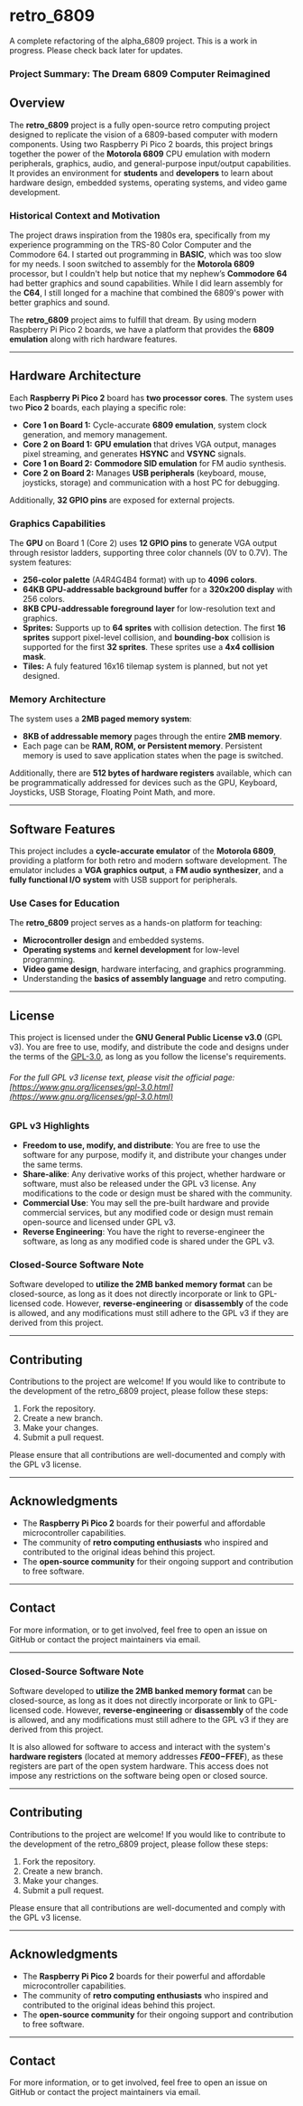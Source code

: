 # retro_6809
A complete refactoring of the alpha_6809 project. This is a work in progress. Please check back later for updates.

### Project Summary: **The Dream 6809 Computer Reimagined**

## Overview

The **retro_6809** project is a fully open-source retro computing project designed to replicate the vision of a 6809-based computer with modern components. Using two Raspberry Pi Pico 2 boards, this project brings together the power of the **Motorola 6809** CPU emulation with modern peripherals, graphics, audio, and general-purpose input/output capabilities. It provides an environment for **students** and **developers** to learn about hardware design, embedded systems, operating systems, and video game development.

### Historical Context and Motivation

The project draws inspiration from the 1980s era, specifically from my experience programming on the TRS-80 Color Computer and the Commodore 64. I started out programming in **BASIC**, which was too slow for my needs. I soon switched to assembly for the **Motorola 6809** processor, but I couldn't help but notice that my nephew’s **Commodore 64** had better graphics and sound capabilities. While I did learn assembly for the **C64**, I still longed for a machine that combined the 6809's power with better graphics and sound.

The **retro_6809** project aims to fulfill that dream. By using modern Raspberry Pi Pico 2 boards, we have a platform that provides the **6809 emulation** along with rich hardware features.

---

## Hardware Architecture

Each **Raspberry Pi Pico 2** board has **two processor cores**. The system uses two **Pico 2** boards, each playing a specific role:

- **Core 1 on Board 1:** Cycle-accurate **6809 emulation**, system clock generation, and memory management.
- **Core 2 on Board 1:** **GPU emulation** that drives VGA output, manages pixel streaming, and generates **HSYNC** and **VSYNC** signals.
- **Core 1 on Board 2:** **Commodore SID emulation** for FM audio synthesis.
- **Core 2 on Board 2:** Manages **USB peripherals** (keyboard, mouse, joysticks, storage) and communication with a host PC for debugging.

Additionally, **32 GPIO pins** are exposed for external projects.

### Graphics Capabilities

The **GPU** on Board 1 (Core 2) uses **12 GPIO pins** to generate VGA output through resistor ladders, supporting three color channels (0V to 0.7V). The system features:

- **256-color palette** (A4R4G4B4 format) with up to **4096 colors**.
- **64KB GPU-addressable background buffer** for a **320x200 display** with 256 colors.
- **8KB CPU-addressable foreground layer** for low-resolution text and graphics.
- **Sprites:** Supports up to **64 sprites** with collision detection. The first **16 sprites** support pixel-level collision, and **bounding-box** collision is supported for the first **32 sprites**. These sprites use a **4x4 collision mask**.
- **Tiles:** A fuly featured 16x16 tilemap system is planned, but not yet designed.

### Memory Architecture

The system uses a **2MB paged memory system**:

- **8KB of addressable memory** pages through the entire **2MB memory**.
- Each page can be **RAM, ROM, or Persistent memory**. Persistent memory is used to save application states when the page is switched.
  
Additionally, there are **512 bytes of hardware registers** available, which can be programmatically addressed for devices such as the GPU, Keyboard, Joysticks, USB Storage, Floating Point Math, and more.

---

## Software Features

This project includes a **cycle-accurate emulator** of the **Motorola 6809**, providing a platform for both retro and modern software development. The emulator includes a **VGA graphics output**, a **FM audio synthesizer**, and a **fully functional I/O system** with USB support for peripherals.

### Use Cases for Education

The **retro_6809** project serves as a hands-on platform for teaching:

- **Microcontroller design** and embedded systems.
- **Operating systems** and **kernel development** for low-level programming.
- **Video game design**, hardware interfacing, and graphics programming.
- Understanding the **basics of assembly language** and retro computing.

---

## License

This project is licensed under the **GNU General Public License v3.0** (GPL v3). You are free to use, modify, and distribute the code and designs under the terms of the [GPL-3.0](LICENSE.md), as long as you follow the license's requirements. 
###### For the full GPL v3 license text, please visit the official page: [https://www.gnu.org/licenses/gpl-3.0.html](https://www.gnu.org/licenses/gpl-3.0.html)

### GPL v3 Highlights

- **Freedom to use, modify, and distribute**: You are free to use the software for any purpose, modify it, and distribute your changes under the same terms.
- **Share-alike**: Any derivative works of this project, whether hardware or software, must also be released under the GPL v3 license. Any modifications to the code or design must be shared with the community.
- **Commercial Use**: You may sell the pre-built hardware and provide commercial services, but any modified code or design must remain open-source and licensed under GPL v3.
- **Reverse Engineering**: You have the right to reverse-engineer the software, as long as any modified code is shared under the GPL v3.

### Closed-Source Software Note

Software developed to **utilize the 2MB banked memory format** can be closed-source, as long as it does not directly incorporate or link to GPL-licensed code. However, **reverse-engineering** or **disassembly** of the code is allowed, and any modifications must still adhere to the GPL v3 if they are derived from this project.

---

## Contributing

Contributions to the project are welcome! If you would like to contribute to the development of the retro_6809 project, please follow these steps:

1. Fork the repository.
2. Create a new branch.
3. Make your changes.
4. Submit a pull request.

Please ensure that all contributions are well-documented and comply with the GPL v3 license.

---

## Acknowledgments

- The **Raspberry Pi Pico 2** boards for their powerful and affordable microcontroller capabilities.
- The community of **retro computing enthusiasts** who inspired and contributed to the original ideas behind this project.
- The **open-source community** for their ongoing support and contribution to free software.

---

## Contact

For more information, or to get involved, feel free to open an issue on GitHub or contact the project maintainers via email.


--- 


### Closed-Source Software Note

Software developed to **utilize the 2MB banked memory format** can be closed-source, as long as it does not directly incorporate or link to GPL-licensed code. However, **reverse-engineering** or **disassembly** of the code is allowed, and any modifications must still adhere to the GPL v3 if they are derived from this project.

It is also allowed for software to access and interact with the system's **hardware registers** (located at memory addresses **$FE00-$FFEF**), as these registers are part of the open system hardware. This access does not impose any restrictions on the software being open or closed source.


---

## Contributing

Contributions to the project are welcome! If you would like to contribute to the development of the retro_6809 project, please follow these steps:

1. Fork the repository.
2. Create a new branch.
3. Make your changes.
4. Submit a pull request.

Please ensure that all contributions are well-documented and comply with the GPL v3 license.

---

## Acknowledgments

- The **Raspberry Pi Pico 2** boards for their powerful and affordable microcontroller capabilities.
- The community of **retro computing enthusiasts** who inspired and contributed to the original ideas behind this project.
- The **open-source community** for their ongoing support and contribution to free software.

---

## Contact

For more information, or to get involved, feel free to open an issue on GitHub or contact the project maintainers via email.
